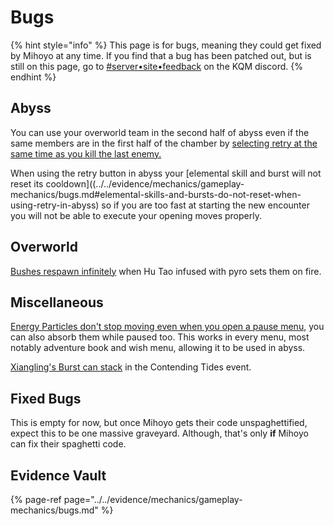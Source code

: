 # Bugs

{% hint style="info" %}
This page is for bugs, meaning they could get fixed by Mihoyo at any time. If you find that a bug has been patched out, but is still on this page, go to [\#server•site•feedback](https://discord.gg/keqing) on the KQM discord.
{% endhint %}

## Abyss

You can use your overworld team in the second half of abyss even if the same members are in the first half of the chamber by [selecting retry at the same time as you kill the last enemy.](../../evidence/mechanics/gameplay-mechanics/bugs.md#using-the-same-team-for-both-abyss-halves)

When using the retry button in abyss your \[elemental skill and burst will not reset its cooldown\]\(\(../../evidence/mechanics/gameplay-mechanics/bugs.md\#elemental-skills-and-bursts-do-not-reset-when-using-retry-in-abyss\) so if you are too fast at starting the new encounter you will not be able to execute your opening moves properly.

## Overworld

[Bushes respawn infinitely](../../evidence/mechanics/gameplay-mechanics/bugs.md#infinite-bushes) when Hu Tao infused with pyro sets them on fire.

## Miscellaneous

[Energy Particles don't stop moving even when you open a pause menu](../../evidence/mechanics/gameplay-mechanics/bugs.md#infinite-bushes), you can also absorb them while paused too. This works in every menu, most notably adventure book and wish menu, allowing it to be used in abyss.

[Xiangling's Burst can stack](../../evidence/mechanics/gameplay-mechanics/bugs.md#xianglings-burst-can-stack-in-contending-tides-event) in the Contending Tides event.

## Fixed Bugs

This is empty for now, but once Mihoyo gets their code unspaghettified, expect this to be one massive graveyard. Although, that's only **if** Mihoyo can fix their spaghetti code.

## Evidence Vault

{% page-ref page="../../evidence/mechanics/gameplay-mechanics/bugs.md" %}

